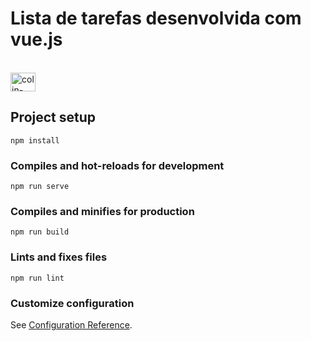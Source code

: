 # Lista de tarefas desenvolvida com vue.js

<div style="display: inline_block"><br>
  <img align="center" alt="colin-vue"  height="30" width="40" src="https://cdn.jsdelivr.net/gh/devicons/devicon/icons/vuejs/vuejs-original.svg" />
</div>

## Project setup
```
npm install
```

### Compiles and hot-reloads for development
```
npm run serve
```

### Compiles and minifies for production
```
npm run build
```

### Lints and fixes files
```
npm run lint
```

### Customize configuration
See [Configuration Reference](https://cli.vuejs.org/config/).
